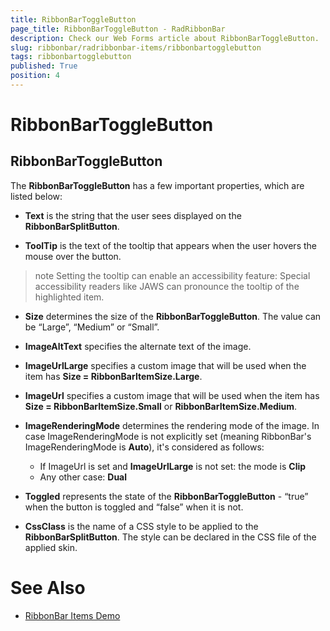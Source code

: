 ```yaml
---
title: RibbonBarToggleButton
page_title: RibbonBarToggleButton - RadRibbonBar
description: Check our Web Forms article about RibbonBarToggleButton.
slug: ribbonbar/radribbonbar-items/ribbonbartogglebutton
tags: ribbonbartogglebutton
published: True
position: 4
---
```


# RibbonBarToggleButton



## RibbonBarToggleButton

The **RibbonBarToggleButton** has a few important properties, which are listed below:



* **Text** is the string that the user sees displayed on the **RibbonBarSplitButton**.

* **ToolTip** is the text of the tooltip that appears when the user hovers the mouse over the button.

>note Setting the tooltip can enable an accessibility feature: Special accessibility readers like JAWS can pronounce the tooltip of the highlighted item.
>


* **Size** determines the size of the **RibbonBarToggleButton**. The value can be “Large”, “Medium” or “Small”.

* **ImageAltText** specifies the alternate text of the image.

* **ImageUrlLarge** specifies a custom image that will be used when the item has **Size = RibbonBarItemSize.Large**.

* **ImageUrl** specifies a custom image that will be used when the item has **Size = RibbonBarItemSize.Small** or **RibbonBarItemSize.Medium**.

* **ImageRenderingMode** determines the rendering mode of the image. In case ImageRenderingMode is not explicitly set (meaning RibbonBar's ImageRenderingMode is **Auto**), it's considered as follows:
	* If ImageUrl is set and **ImageUrlLarge** is not set: the mode is **Clip**
	* Any other case: **Dual**

* **Toggled** represents the state of the **RibbonBarToggleButton** - “true” when the button is toggled and “false” when it is not.

* **CssClass** is the name of a CSS style to be applied to the **RibbonBarSplitButton**. The style can be declared in the CSS file of the applied skin.

# See Also

 * [RibbonBar Items Demo](https://demos.telerik.com/aspnet-ajax/ribbonbar/examples/items/defaultcs.aspx)
